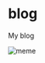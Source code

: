 # blog

My blog

![meme](https://pics.me.me/webpack-babel-typescript-emotion-react-a-static-blog-with-3-60726169.png)
